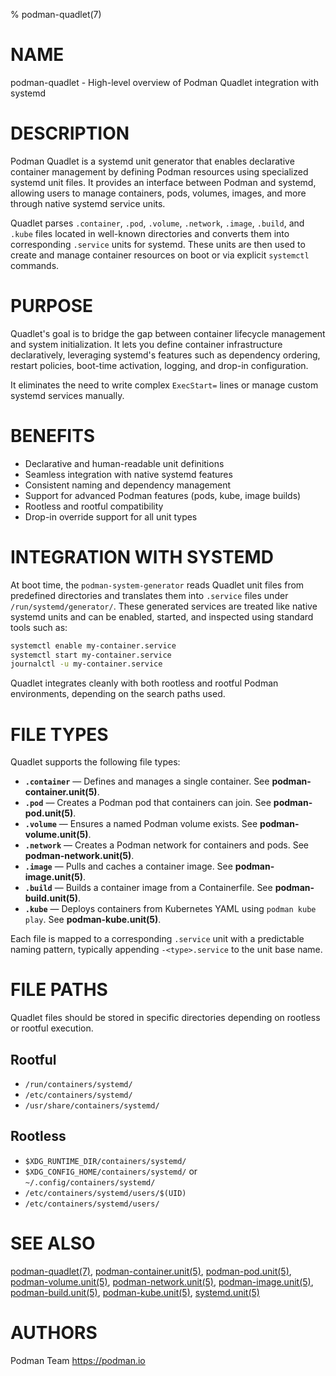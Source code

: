 % podman-quadlet(7)

# NAME

podman\-quadlet - High-level overview of Podman Quadlet integration with systemd

# DESCRIPTION

Podman Quadlet is a systemd unit generator that enables declarative container management by defining
Podman resources using specialized systemd unit files. It provides an interface between Podman and systemd,
allowing users to manage containers, pods, volumes, images, and more through native systemd service units.

Quadlet parses `.container`, `.pod`, `.volume`, `.network`, `.image`, `.build`, and `.kube` files located in
well-known directories and converts them into corresponding `.service` units for systemd. These units are then
used to create and manage container resources on boot or via explicit `systemctl` commands.

# PURPOSE

Quadlet's goal is to bridge the gap between container lifecycle management and system initialization. It lets
you define container infrastructure declaratively, leveraging systemd's features such as dependency ordering,
restart policies, boot-time activation, logging, and drop-in configuration.

It eliminates the need to write complex `ExecStart=` lines or manage custom systemd services manually.

# BENEFITS

- Declarative and human-readable unit definitions
- Seamless integration with native systemd features
- Consistent naming and dependency management
- Support for advanced Podman features (pods, kube, image builds)
- Rootless and rootful compatibility
- Drop-in override support for all unit types

# INTEGRATION WITH SYSTEMD

At boot time, the `podman-system-generator` reads Quadlet unit files from predefined directories and translates
them into `.service` files under `/run/systemd/generator/`. These generated services are treated like native
systemd units and can be enabled, started, and inspected using standard tools such as:

```bash
systemctl enable my-container.service
systemctl start my-container.service
journalctl -u my-container.service
```

Quadlet integrates cleanly with both rootless and rootful Podman environments, depending on the search paths used.

# FILE TYPES

Quadlet supports the following file types:

- **`.container`** — Defines and manages a single container. See **podman-container.unit(5)**.
- **`.pod`** — Creates a Podman pod that containers can join. See **podman-pod.unit(5)**.
- **`.volume`** — Ensures a named Podman volume exists. See **podman-volume.unit(5)**.
- **`.network`** — Creates a Podman network for containers and pods. See **podman-network.unit(5)**.
- **`.image`** — Pulls and caches a container image. See **podman-image.unit(5)**.
- **`.build`** — Builds a container image from a Containerfile. See **podman-build.unit(5)**.
- **`.kube`** — Deploys containers from Kubernetes YAML using `podman kube play`. See **podman-kube.unit(5)**.

Each file is mapped to a corresponding `.service` unit with a predictable naming pattern, typically appending
`-<type>.service` to the unit base name.

# FILE PATHS

Quadlet files should be stored in specific directories depending on rootless or rootful execution.

## Rootful

- `/run/containers/systemd/`
- `/etc/containers/systemd/`
- `/usr/share/containers/systemd/`

## Rootless

- `$XDG_RUNTIME_DIR/containers/systemd/`
- `$XDG_CONFIG_HOME/containers/systemd/` or `~/.config/containers/systemd/`
- `/etc/containers/systemd/users/$(UID)`
- `/etc/containers/systemd/users/`

# SEE ALSO

[podman-quadlet(7)](https://docs.podman.io/en/latest/markdown/podman-quadlet.7.html),
[podman-container.unit(5)](podman-container.unit.5.md),
[podman-pod.unit(5)](podman-pod.unit.5.md),
[podman-volume.unit(5)](podman-volume.unit.5.md),
[podman-network.unit(5)](podman-network.unit.5.md),
[podman-image.unit(5)](podman-image.unit.5.md),
[podman-build.unit(5)](podman-build.unit.5.md),
[podman-kube.unit(5)](podman-kube.unit.5.md),
[systemd.unit(5)](https://www.freedesktop.org/software/systemd/man/systemd.unit.html)

# AUTHORS

Podman Team <https://podman.io>
